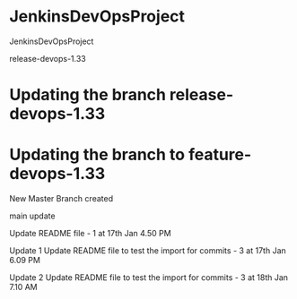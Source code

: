 # JenkinsDevOpsProject
JenkinsDevOpsProject





release-devops-1.33

Updating the branch release-devops-1.33
=======
Updating the branch to feature-devops-1.33
=======
New Master Branch created

main
update


Update README file - 1 at 17th Jan 4.50 PM


Update 1 Update README file to test the import for commits - 3 at 17th Jan 6.09 PM

Update 2 Update README file to test the import for commits - 3 at 18th Jan 7.10 AM

